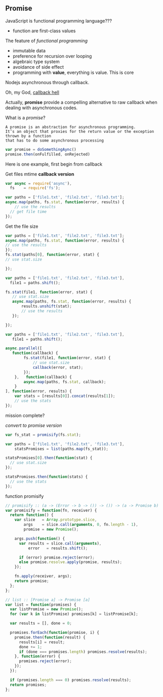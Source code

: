 Promise 
---------

JavaScript is functional programming language???
-	function are first-class values

The feature of _functional programming_
-	immutable data
-	preference for recursion over looping
-	algebraic type system
-	avoidance of side effect
-	programming with **value**, everything is value. This is core

Nodejs asynchronous through callback.

Oh, my God, [callback hell](http://callbackhell.com/)

Actually, **promise** provide a compelling alternative to raw callback when dealing with asynchronous codes.

What is a _promise_?

    A promise is an abstraction for asynchronous programming. 
    It’s an object that proxies for the return value or the exception thrown by a function 
    that has to do some asynchronous processing

```javascript
var promise = doSomethingAync()
promise.then(onFulfilled, onRejected)
```

Here is one example, first begin from callback

Get files mtime
**callback version**
```javascript
var async = require('async'),     
  fs    = require('fs');  

var paths = ['file1.txt', 'file2.txt', 'file3.txt'];  
async.map(paths, fs.stat, function(error, results) {   
    // use the results 
  // get file time
});
```

Get the file size
```javascript
var paths = ['file1.txt', 'file2.txt', 'file3.txt'];  
async.map(paths, fs.stat, function(error, results) {   
// use the results 
});  
fs.stat(paths[0], function(error, stat) {   
// use stat.size 

});
```

```javascript
var paths = ['file1.txt', 'file2.txt', 'file3.txt'],     
  file1 = paths.shift();  

fs.stat(file1, function(error, stat) {   
   // use stat.size   
   async.map(paths, fs.stat, function(error, results) {     
       results.unshift(stat);     
       // use the results   
   }); 

}); 
```

```javascript
var paths = ['file1.txt', 'file2.txt', 'file3.txt'],     
   file1 = paths.shift();  

async.parallel([   
   function(callback) {     
        fs.stat(file1, function(error, stat) {      
            // use stat.size       
            callback(error, stat);     
        });   
    },   function(callback) {     
        async.map(paths, fs.stat, callback);   
    } 
], function(error, results) {   
    var stats = [results[0]].concat(results[1]);   
    // use the stats
});
```

mission complete?

_convert to promise version_

```javascript
var fs_stat = promisify(fs.stat);

var paths = ['file1.txt', 'file2.txt', 'file3.txt'],
    statsPromises = list(paths.map(fs_stat));

statsPromises[0].then(function(stat) {
  // use stat.size
});

statsPromises.then(function(stats) {
  // use the stats
});
```

function promisify
```javascript
// promisify :: (a -> (Error -> b -> ()) -> ()) -> (a -> Promise b)
var promisify = function(fn, receiver) {
  return function() {
    var slice   = Array.prototype.slice,
        args    = slice.call(arguments, 0, fn.length - 1),
        promise = new Promise();

    args.push(function() {
      var results = slice.call(arguments),
          error   = results.shift();

      if (error) promise.reject(error);
      else promise.resolve.apply(promise, results);
    });

    fn.apply(receiver, args);
    return promise;
  };
};

// list :: [Promise a] -> Promise [a]
var list = function(promises) {
  var listPromise = new Promise();
  for (var k in listPromise) promises[k] = listPromise[k];

  var results = [], done = 0;

  promises.forEach(function(promise, i) {
    promise.then(function(result) {
      results[i] = result;
      done += 1;
      if (done === promises.length) promises.resolve(results);
    }, function(error) {
      promises.reject(error);
    });
  });

  if (promises.length === 0) promises.resolve(results);
  return promises;
};
```






